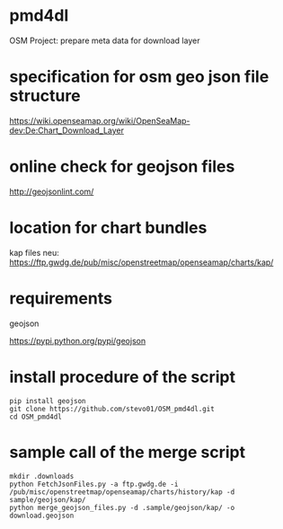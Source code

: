 # pmd4dl
OSM Project: prepare meta data for download layer

# specification for osm geo json file structure
https://wiki.openseamap.org/wiki/OpenSeaMap-dev:De:Chart_Download_Layer

# online check for geojson files
http://geojsonlint.com/

# location for chart bundles
kap files neu: https://ftp.gwdg.de/pub/misc/openstreetmap/openseamap/charts/kap/

# requirements
geojson

https://pypi.python.org/pypi/geojson 

# install procedure of the script
```
pip install geojson
git clone https://github.com/stevo01/OSM_pmd4dl.git
cd OSM_pmd4dl
```
# sample call of the merge script
```
mkdir .downloads
python FetchJsonFiles.py -a ftp.gwdg.de -i /pub/misc/openstreetmap/openseamap/charts/history/kap -d sample/geojson/kap/
python merge_geojson_files.py -d .sample/geojson/kap/ -o download.geojson
```
